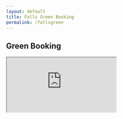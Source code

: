 ```yaml
---
layout: default
title: Falls Green Booking
permalink: /fallsgreen
---
```


## Green Booking

<iframe src="https://docs.google.com/spreadsheets/d/e/2PACX-1vQjBvjuM97cLCMrXAVICGxgKnNC3Inmjd2BjRCyotGWo8dypPX95ZaCxDO2p1x_woO39X6z05oVBmsR/pubhtml?widget=true&amp;headers=false"></iframe>